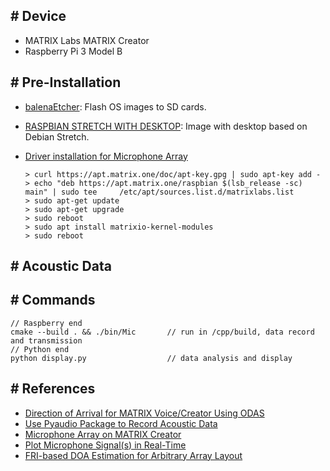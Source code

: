 ## \# Device
 - MATRIX Labs MATRIX Creator
- Raspberry Pi 3 Model B
## \# Pre-Installation
 - [balenaEtcher](https://www.balena.io/etcher/): Flash OS images to SD cards.

- [RASPBIAN STRETCH WITH DESKTOP](https://www.raspberrypi.org/downloads/raspbian/): Image with desktop based on Debian Stretch.

- [Driver installation for Microphone Array](https://matrix-io.github.io/matrix-documentation/matrix-creator/resources/microphone/#usage)

  ```
  > curl https://apt.matrix.one/doc/apt-key.gpg | sudo apt-key add -
  > echo "deb https://apt.matrix.one/raspbian $(lsb_release -sc) main" | sudo tee     /etc/apt/sources.list.d/matrixlabs.list
  > sudo apt-get update
  > sudo apt-get upgrade
  > sudo reboot
  > sudo apt install matrixio-kernel-modules
  > sudo reboot
  ```
## \# Acoustic Data

## \# Commands

```
// Raspberry end
cmake --build . && ./bin/Mic       // run in /cpp/build, data record and transmission
// Python end
python display.py                  // data analysis and display
```

## \# References

 - [Direction of Arrival for MATRIX Voice/Creator Using ODAS](https://www.hackster.io/matrix-labs/direction-of-arrival-for-matrix-voice-creator-using-odas-b7a15b)
- [Use Pyaudio Package to Record Acoustic Data](https://github.com/matrix-io/matrixio-kernel-modules/blob/master/misc/pyaudio_test.py)
- [Microphone Array on MATRIX Creator](https://matrix-io.github.io/matrix-documentation/matrix-creator/resources/microphone/#usage)
- [Plot Microphone Signal(s) in Real-Time](https://python-sounddevice.readthedocs.io/en/0.3.12/examples.html#plot-microphone-signal-s-in-real-time)
- [FRI-based DOA Estimation for Arbitrary Array Layout](https://github.com/LCAV/FRIDA)
